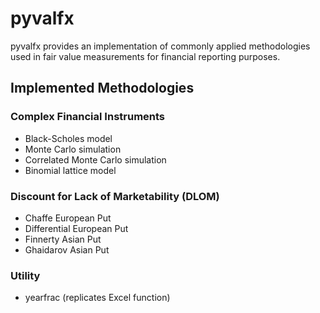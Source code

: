 # pyvalfx

pyvalfx provides an implementation of commonly applied methodologies used in fair value measurements for financial reporting purposes.

## Implemented Methodologies


### Complex Financial Instruments
* Black-Scholes model
* Monte Carlo simulation
* Correlated Monte Carlo simulation
* Binomial lattice model

### Discount for Lack of Marketability (DLOM)
* Chaffe European Put
* Differential European Put
* Finnerty Asian Put
* Ghaidarov Asian Put

### Utility 
* yearfrac (replicates Excel function)